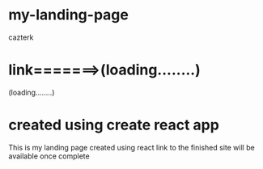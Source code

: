 # my-landing-page

cazterk

# link=======>(loading........)

(loading........)

# created using create react app

This is my landing page created using react link to the finished site will be available once complete

